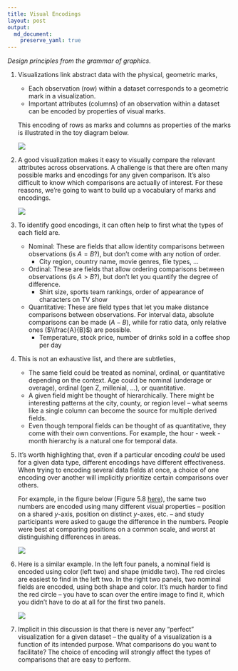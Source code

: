 ```yaml
---
title: Visual Encodings
layout: post
output: 
  md_document:
    preserve_yaml: true
---
```


*Design principles from the grammar of graphics.*

1.  Visualizations link abstract data with the physical, geometric
    marks,

    -   Each observation (row) within a dataset corresponds to a
        geometric mark in a visualization.
    -   Important attributes (columns) of an observation within a
        dataset can be encoded by properties of visual marks.

    This encoding of rows as marks and columns as properties of the
    marks is illustrated in the toy diagram below.

    ![](/stat679_notes/assets/week1-1/encoding_illustration.png)

2.  A good visualization makes it easy to visually compare the relevant
    attributes across observations. A challenge is that there are often
    many possible marks and encodings for any given comparison. It’s
    also difficult to know which comparisons are actually of interest.
    For these reasons, we’re going to want to build up a vocabulary of
    marks and encodings.

    ![](/stat679_notes//assets/week1-1/example_encodings.png)

3.  To identify good encodings, it can often help to first what the
    types of each field are.

    -   Nominal: These are fields that allow identity comparisons
        between observations (is *A* = *B*?), but don’t come with any
        notion of order.
        -   City region, country name, movie genres, file types, …
    -   Ordinal: These are fields that allow ordering comparisons
        between observations (is *A* &gt; *B*?), but don’t let you
        quantify the degree of difference.
        -   Shirt size, sports team rankings, order of appearance of
            characters on TV show
    -   Quantitative: These are field types that let you make distance
        comparisons between observations. For interval data, absolute
        comparisons can be made (*A* − *B*), while for ratio data, only
        relative ones ($\\frac{A}{B}$) are possible.
        -   Temperature, stock price, number of drinks sold in a coffee
            shop per day

4.  This is not an exhaustive list, and there are subtleties,

    -   The same field could be treated as nominal, ordinal, or
        quantitative depending on the context. Age could be nominal
        (underage or overage), ordinal (gen Z, millenial, …), or
        quantitative.
    -   A given field might be thought of hierarchically. There might be
        interesting patterns at the city, county, or region level – what
        seems like a single column can become the source for multiple
        derived fields.
    -   Even though temporal fields can be thought of as quantitative,
        they come with their own conventions. For example, the hour -
        week - month hierarchy is a natural one for temporal data.

5.  It’s worth highlighting that, even if a particular encoding *could*
    be used for a given data type, different encodings have different
    effectiveness. When trying to encoding several data fields at once,
    a choice of one encoding over another will implicitly prioritize
    certain comparisons over others.

    For example, in the figure below (Figure 5.8
    [here](https://search.library.wisc.edu/catalog/9911196629502121)),
    the same two numbers are encoded using many different visual
    properties – position on a shared *y*-axis, position on distinct
    *y*-axes, etc. – and study participants were asked to gauge the
    difference in the numbers. People were best at comparing positions
    on a common scale, and worst at distinguishing differences in areas.

    ![](/stat679_notes/assets/week1-1/encoding_effectiveness.png)

6.  Here is a similar example. In the left four panels, a nominal field
    is encoded using color (left two) and shape (middle two). The red
    circles are easiest to find in the left two. In the right two
    panels, two nominal fields are encoded, using both shape and color.
    It’s much harder to find the red circle – you have to scan over the
    entire image to find it, which you didn’t have to do at all for the
    first two panels.

    ![](/stat679_notes/assets/week1-1/encoding_effectiveness_2.png)

7.  Implicit in this discussion is that there is never any “perfect”
    visualization for a given dataset – the quality of a visualization
    is a function of its intended purpose. What comparisons do you want
    to facilitate? The choice of encoding will strongly affect the types
    of comparisons that are easy to perform.
